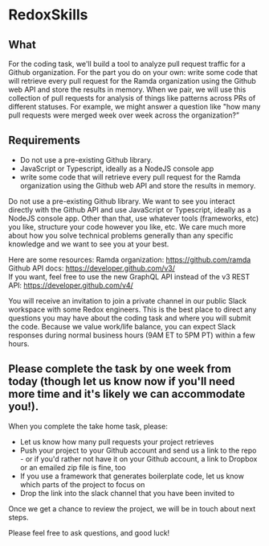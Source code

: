 # RedoxSkills

## What
For the coding task, we'll build a tool to analyze pull request traffic for a Github organization.
For the part you do on your own: write some code that will retrieve every pull request for the Ramda organization using the Github web API and store the results in memory. When we pair, we will use this collection of pull requests for analysis of things like patterns across PRs of different statuses. For example, we might answer a question like "how many pull requests were merged week over week across the organization?”

## Requirements
* Do not use a pre-existing Github library.
* JavaScript or Typescript, ideally as a NodeJS console app
* write some code that will retrieve every pull request for the Ramda organization using the Github web API and store the results in memory.

Do not use a pre-existing Github library. We want to see you interact directly with the Github API and use JavaScript or Typescript, ideally as a NodeJS console app. Other than that, use whatever tools (frameworks, etc) you like, structure your code however you like, etc. We care much more about how you solve technical problems generally than any specific knowledge and we want to see you at your best.

Here are some resources: 
Ramda organization: https://github.com/ramda
Github API docs: https://developer.github.com/v3/  
If you want, feel free to use the new GraphQL API instead of the v3 REST API: https://developer.github.com/v4/  

You will receive an invitation to join a private channel in our public Slack workspace with some Redox engineers. This is the best place to direct any questions you may have about the coding task and where you will submit the code. Because we value work/life balance, you can expect Slack responses during normal business hours (9AM ET to 5PM PT) within a few hours.

## Please complete the task by one week from today (though let us know now if you'll need more time and it's likely we can accommodate you!). 

When you complete the take home task, please:
* Let us know how many pull requests your project retrieves
* Push your project to your Github account and send us a link to the repo - or if you'd rather not have it on your Github account, a link to Dropbox or an emailed zip file is fine, too
* If you use a framework that generates boilerplate code, let us know which parts of the project to focus on
* Drop the link into the slack channel that you have been invited to

Once we get a chance to review the project, we will be in touch about next steps. 

Please feel free to ask questions, and good luck!
